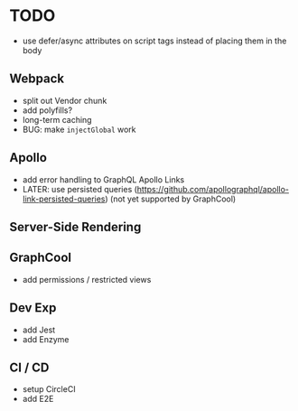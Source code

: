 # TODO

* use defer/async attributes on script tags instead of placing them in the body

## Webpack

* split out Vendor chunk
* add polyfills?
* long-term caching
* BUG: make `injectGlobal` work

## Apollo

* add error handling to GraphQL Apollo Links
* LATER: use persisted queries (https://github.com/apollographql/apollo-link-persisted-queries) (not yet supported by GraphCool)

## Server-Side Rendering

## GraphCool

* add permissions / restricted views

## Dev Exp

* add Jest
* add Enzyme

## CI / CD

* setup CircleCI
* add E2E
